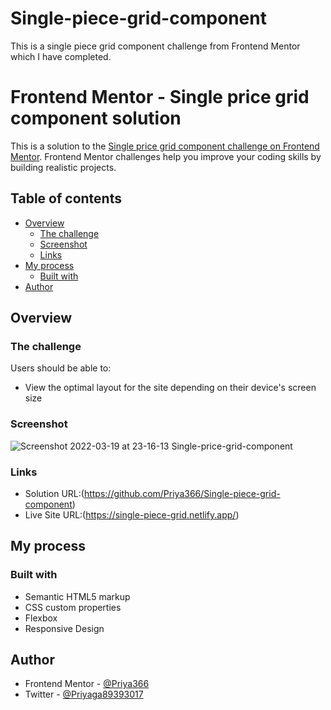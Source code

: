 # Single-piece-grid-component
This is a single piece grid component challenge from Frontend Mentor which I have completed.

# Frontend Mentor - Single price grid component solution

This is a solution to the [Single price grid component challenge on Frontend Mentor](https://www.frontendmentor.io/challenges/single-price-grid-component-5ce41129d0ff452fec5abbbc). Frontend Mentor challenges help you improve your coding skills by building realistic projects. 


## Table of contents

- [Overview](#overview)
  - [The challenge](#the-challenge)
  - [Screenshot](#screenshot)
  - [Links](#links)
- [My process](#my-process)
  - [Built with](#built-with)
- [Author](#author)


## Overview

### The challenge

Users should be able to:

- View the optimal layout for the site depending on their device's screen size

### Screenshot

![Screenshot 2022-03-19 at 23-16-13 Single-price-grid-component](https://user-images.githubusercontent.com/96676832/159132494-5470051a-4bdb-44b8-ba61-4f5223b650f0.png)




### Links

- Solution URL:(https://github.com/Priya366/Single-piece-grid-component)
- Live Site URL:(https://single-piece-grid.netlify.app/)

## My process

### Built with

- Semantic HTML5 markup
- CSS custom properties
- Flexbox
- Responsive Design

## Author

- Frontend Mentor - [@Priya366](https://www.frontendmentor.io/profile/Priya366)
- Twitter - [@Priyaga89393017](https://twitter.com/Priyaga89393017)
